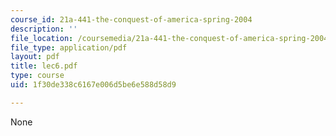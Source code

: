 ```yaml
---
course_id: 21a-441-the-conquest-of-america-spring-2004
description: ''
file_location: /coursemedia/21a-441-the-conquest-of-america-spring-2004/1f30de338c6167e006d5be6e588d58d9_lec6.pdf
file_type: application/pdf
layout: pdf
title: lec6.pdf
type: course
uid: 1f30de338c6167e006d5be6e588d58d9

---
```

None